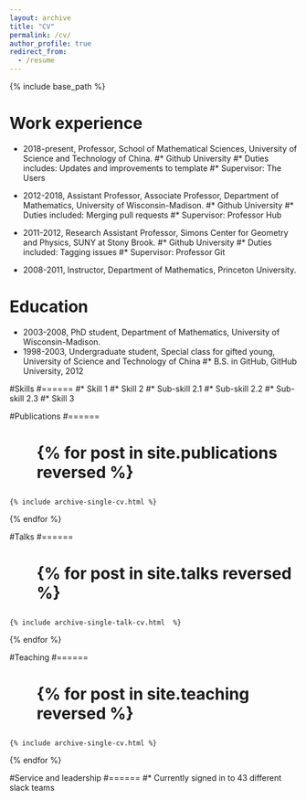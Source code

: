 ```yaml
---
layout: archive
title: "CV"
permalink: /cv/
author_profile: true
redirect_from:
  - /resume
---
```


{% include base_path %}

Work experience
======
* 2018-present, Professor, School of Mathematical Sciences, University of Science and Technology of China.
  #* Github University
  #* Duties includes: Updates and improvements to template
  #* Supervisor: The Users

* 2012-2018, Assistant Professor, Associate Professor, Department of Mathematics, University of Wisconsin-Madison.
  #* Github University
  #* Duties included: Merging pull requests
  #* Supervisor: Professor Hub

* 2011-2012, Research Assistant Professor, Simons Center for Geometry and Physics, SUNY at Stony Brook.
  #* Github University
  #* Duties included: Tagging issues
  #* Supervisor: Professor Git

* 2008-2011, Instructor, Department of Mathematics, Princeton University.
    
Education
======
* 2003-2008, PhD student, Department of Mathematics, University of Wisconsin-Madison.
* 1998-2003, Undergraduate student, Special class for gifted young, University of Science and Technology of China
#* B.S. in GitHub, GitHub University, 2012
  
#Skills
#======
#* Skill 1
#* Skill 2
  #* Sub-skill 2.1
  #* Sub-skill 2.2
  #* Sub-skill 2.3
#* Skill 3

#Publications
#======
 # <ul>{% for post in site.publications reversed %}
    {% include archive-single-cv.html %}
  {% endfor %}</ul>
  
#Talks
#======
#  <ul>{% for post in site.talks reversed %}
    {% include archive-single-talk-cv.html  %}
  {% endfor %}</ul>
  
#Teaching
#======
#  <ul>{% for post in site.teaching reversed %}
    {% include archive-single-cv.html %}
  {% endfor %}</ul>
  
#Service and leadership
#======
#* Currently signed in to 43 different slack teams
